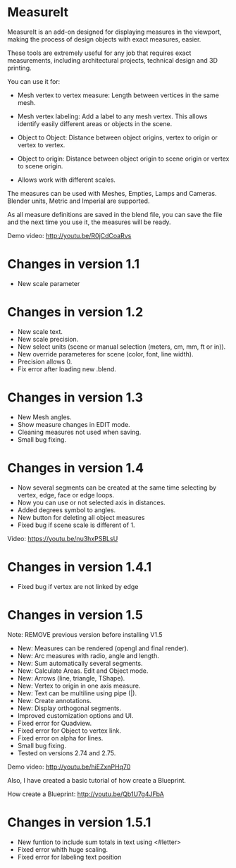 MeasureIt
=================

MeasureIt is an add-on designed for displaying measures in the viewport, making the process of design objects with exact measures, easier.

These tools are extremely useful for any job that requires exact measurements, including architectural projects, technical design and 3D printing.

You can use it for:
 
- Mesh vertex to vertex measure: Length between vertices in the same mesh.

- Mesh vertex labeling: Add a label to any mesh vertex. This allows identify easily different areas or objects in the scene.

- Object to Object: Distance between object origins, vertex to origin or vertex to vertex. 

- Object to origin: Distance between object origin to scene origin or vertex to scene origin.

- Allows work with different scales.

The measures can be used with Meshes, Empties, Lamps and Cameras. Blender units, Metric and Imperial are supported.

As all measure definitions are saved in the blend file, you can save the file and the next time you use it, the measures will be ready.

Demo video: http://youtu.be/R0jCdCoaRvs

Changes in version 1.1
=============================
- New scale parameter

Changes in version 1.2
=============================
- New scale text.
- New scale precision.
- New select units (scene or manual selection (meters, cm, mm, ft or in)).
- New override parameteres for scene (color, font, line width).
- Precision allows 0.
- Fix error after loading new .blend.

Changes in version 1.3
=============================
- New Mesh angles.
- Show measure changes in EDIT mode.
- Cleaning measures not used when saving.
- Small bug fixing.


Changes in version 1.4
=============================
- Now several segments can be created at the same time selecting by vertex, edge, face or edge loops.
- Now you can use or not selected axis in distances.
- Added degrees symbol to angles.
- New button for deleting all object measures
- Fixed bug if scene scale is different of 1.

 Video: https://youtu.be/nu3hxPSBLsU

Changes in version 1.4.1
=============================
- Fixed bug if vertex are not linked by edge

Changes in version 1.5
=============================

Note: REMOVE previous version before installing V1.5

- New: Measures can be rendered (opengl and final render).
- New: Arc measures with radio, angle and length.
- New: Sum automatically several segments.
- New: Calculate Areas. Edit and Object mode.
- New: Arrows (line, triangle, TShape).
- New: Vertex to origin in one axis measure.
- New: Text can be multiline using pipe (|).
- New: Create annotations.
- New: Display orthogonal segments.
- Improved customization options and UI.
- Fixed error for Quadview.
- Fixed error for Object to vertex link.
- Fixed error on alpha for lines.
- Small bug fixing.
- Tested on versions 2.74 and 2.75.

Demo video: http://youtu.be/hiEZxnPHq70

Also, I have created a basic tutorial of how create a Blueprint.

How create a Blueprint: http://youtu.be/Qb1U7g4JFbA

Changes in version 1.5.1
=============================
- New funtion to include sum totals in text using <#letter>
- Fixed error whith huge scaling.
- Fixed error for labeling text position


